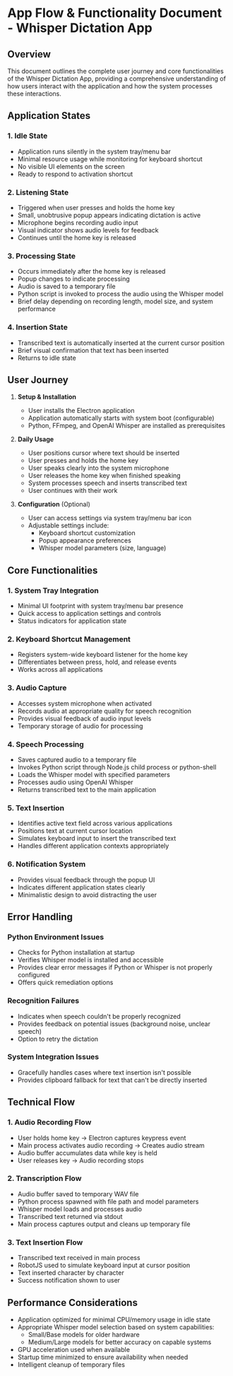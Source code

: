 # App Flow & Functionality Document - Whisper Dictation App

## Overview
This document outlines the complete user journey and core functionalities of the Whisper Dictation App, providing a comprehensive understanding of how users interact with the application and how the system processes these interactions.

## Application States

### 1. Idle State
- Application runs silently in the system tray/menu bar
- Minimal resource usage while monitoring for keyboard shortcut
- No visible UI elements on the screen
- Ready to respond to activation shortcut

### 2. Listening State
- Triggered when user presses and holds the home key
- Small, unobtrusive popup appears indicating dictation is active
- Microphone begins recording audio input
- Visual indicator shows audio levels for feedback
- Continues until the home key is released

### 3. Processing State
- Occurs immediately after the home key is released
- Popup changes to indicate processing
- Audio is saved to a temporary file
- Python script is invoked to process the audio using the Whisper model
- Brief delay depending on recording length, model size, and system performance

### 4. Insertion State
- Transcribed text is automatically inserted at the current cursor position
- Brief visual confirmation that text has been inserted
- Returns to idle state

## User Journey

1. **Setup & Installation**
   - User installs the Electron application
   - Application automatically starts with system boot (configurable)
   - Python, FFmpeg, and OpenAI Whisper are installed as prerequisites

2. **Daily Usage**
   - User positions cursor where text should be inserted
   - User presses and holds the home key
   - User speaks clearly into the system microphone
   - User releases the home key when finished speaking
   - System processes speech and inserts transcribed text
   - User continues with their work

3. **Configuration** (Optional)
   - User can access settings via system tray/menu bar icon
   - Adjustable settings include:
     - Keyboard shortcut customization
     - Popup appearance preferences
     - Whisper model parameters (size, language)

## Core Functionalities

### 1. System Tray Integration
- Minimal UI footprint with system tray/menu bar presence
- Quick access to application settings and controls
- Status indicators for application state

### 2. Keyboard Shortcut Management
- Registers system-wide keyboard listener for the home key
- Differentiates between press, hold, and release events
- Works across all applications

### 3. Audio Capture
- Accesses system microphone when activated
- Records audio at appropriate quality for speech recognition
- Provides visual feedback of audio input levels
- Temporary storage of audio for processing

### 4. Speech Processing
- Saves captured audio to a temporary file
- Invokes Python script through Node.js child process or python-shell
- Loads the Whisper model with specified parameters
- Processes audio using OpenAI Whisper
- Returns transcribed text to the main application

### 5. Text Insertion
- Identifies active text field across various applications
- Positions text at current cursor location
- Simulates keyboard input to insert the transcribed text
- Handles different application contexts appropriately

### 6. Notification System
- Provides visual feedback through the popup UI
- Indicates different application states clearly
- Minimalistic design to avoid distracting the user

## Error Handling

### Python Environment Issues
- Checks for Python installation at startup
- Verifies Whisper model is installed and accessible
- Provides clear error messages if Python or Whisper is not properly configured
- Offers quick remediation options

### Recognition Failures
- Indicates when speech couldn't be properly recognized
- Provides feedback on potential issues (background noise, unclear speech)
- Option to retry the dictation

### System Integration Issues
- Gracefully handles cases where text insertion isn't possible
- Provides clipboard fallback for text that can't be directly inserted

## Technical Flow

### 1. Audio Recording Flow
- User holds home key → Electron captures keypress event
- Main process activates audio recording → Creates audio stream
- Audio buffer accumulates data while key is held
- User releases key → Audio recording stops

### 2. Transcription Flow
- Audio buffer saved to temporary WAV file
- Python process spawned with file path and model parameters
- Whisper model loads and processes audio
- Transcribed text returned via stdout
- Main process captures output and cleans up temporary file

### 3. Text Insertion Flow
- Transcribed text received in main process
- RobotJS used to simulate keyboard input at cursor position
- Text inserted character by character
- Success notification shown to user

## Performance Considerations
- Application optimized for minimal CPU/memory usage in idle state
- Appropriate Whisper model selection based on system capabilities:
  - Small/Base models for older hardware
  - Medium/Large models for better accuracy on capable systems
- GPU acceleration used when available
- Startup time minimized to ensure availability when needed
- Intelligent cleanup of temporary files 